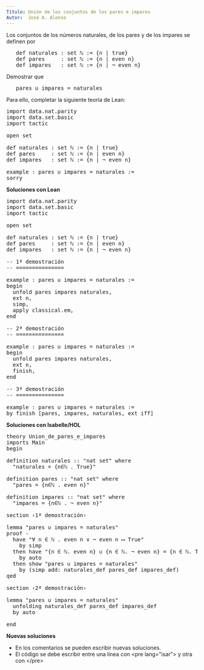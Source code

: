 ```yaml
---
Título: Unión de los conjuntos de los pares e impares
Autor:  José A. Alonso
---
```


Los conjuntos de los números naturales, de los pares y de los impares se definen por
<pre lang="lean">
   def naturales : set ℕ := {n | true}
   def pares     : set ℕ := {n | even n}
   def impares   : set ℕ := {n | ¬ even n}
</pre>

Demostrar que
<pre lang="lean">
   pares ∪ impares = naturales
</pre>

Para ello, completar la siguiente teoría de Lean:

<pre lang="lean">
import data.nat.parity
import data.set.basic
import tactic

open set

def naturales : set ℕ := {n | true}
def pares     : set ℕ := {n | even n}
def impares   : set ℕ := {n | ¬ even n}

example : pares ∪ impares = naturales :=
sorry
</pre>

<!--more-->

**Soluciones con Lean**

<pre lang="lean">
import data.nat.parity
import data.set.basic
import tactic

open set

def naturales : set ℕ := {n | true}
def pares     : set ℕ := {n | even n}
def impares   : set ℕ := {n | ¬ even n}

-- 1ª demostración
-- ===============

example : pares ∪ impares = naturales :=
begin
  unfold pares impares naturales,
  ext n,
  simp,
  apply classical.em,
end

-- 2ª demostración
-- ===============

example : pares ∪ impares = naturales :=
begin
  unfold pares impares naturales,
  ext n,
  finish,
end

-- 3ª demostración
-- ===============

example : pares ∪ impares = naturales :=
by finish [pares, impares, naturales, ext_iff]
</pre>

**Soluciones con Isabelle/HOL**

<pre lang="isar">
theory Union_de_pares_e_impares
imports Main
begin

definition naturales :: "nat set" where
  "naturales = {n∈ℕ . True}"

definition pares :: "nat set" where
  "pares = {n∈ℕ . even n}"

definition impares :: "nat set" where
  "impares = {n∈ℕ . ¬ even n}"

section ‹1ª demostración›

lemma "pares ∪ impares = naturales"
proof -
  have "∀ n ∈ ℕ . even n ∨ ¬ even n ⟷ True"
    by simp
  then have "{n ∈ ℕ. even n} ∪ {n ∈ ℕ. ¬ even n} = {n ∈ ℕ. True}"
    by auto
  then show "pares ∪ impares = naturales"
    by (simp add: naturales_def pares_def impares_def)
qed

section ‹2ª demostración›

lemma "pares ∪ impares = naturales"
  unfolding naturales_def pares_def impares_def
  by auto

end
</pre>

**Nuevas soluciones**
<ul>
<li>En los comentarios se pueden escribir nuevas soluciones.
<li>El código se debe escribir entre una línea con &#60;pre lang=&quot;isar&quot;&#62; y otra con &#60;/pre&#62;
</ul>
